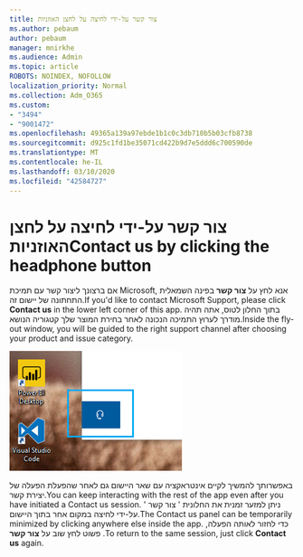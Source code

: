 ```yaml
---
title: צור קשר על-ידי לחיצה על לחצן האוזניות
ms.author: pebaum
author: pebaum
manager: mnirkhe
ms.audience: Admin
ms.topic: article
ROBOTS: NOINDEX, NOFOLLOW
localization_priority: Normal
ms.collection: Adm_O365
ms.custom:
- "3494"
- "9001472"
ms.openlocfilehash: 49365a139a97ebde1b1c0c3db710b5b03cfb8738
ms.sourcegitcommit: d925c1fd1be35071cd422b9d7e5ddd6c700590de
ms.translationtype: MT
ms.contentlocale: he-IL
ms.lasthandoff: 03/10/2020
ms.locfileid: "42584727"
---
```

# <a name="contact-us-by-clicking-the-headphone-button"></a><span data-ttu-id="5aa09-102">צור קשר על-ידי לחיצה על לחצן האוזניות</span><span class="sxs-lookup"><span data-stu-id="5aa09-102">Contact us by clicking the headphone button</span></span>

<span data-ttu-id="5aa09-103">אם ברצונך ליצור קשר עם תמיכת Microsoft, אנא לחץ על **צור קשר** בפינה השמאלית התחתונה של יישום זה.</span><span class="sxs-lookup"><span data-stu-id="5aa09-103">If you'd like to contact Microsoft Support, please click **Contact us** in the lower left corner of this app.</span></span> <span data-ttu-id="5aa09-104">בתוך החלון לטוס, אתה תהיה מודרך לערוץ התמיכה הנכונה לאחר בחירת המוצר שלך קטגוריה הנושא.</span><span class="sxs-lookup"><span data-stu-id="5aa09-104">Inside the fly-out window, you will be guided to the right support channel after choosing your product and issue category.</span></span>

![צור קשר על-ידי לחיצה על סמל האוזנייה.](media/contact-us-headphone-icon.png)

<span data-ttu-id="5aa09-106">באפשרותך להמשיך לקיים אינטראקציה עם שאר היישום גם לאחר שהפעלת הפעלה של יצירת קשר.</span><span class="sxs-lookup"><span data-stu-id="5aa09-106">You can keep interacting with the rest of the app even after you have initiated a Contact us session.</span></span> <span data-ttu-id="5aa09-107">ניתן למזער זמנית את החלונית ' צור קשר ' על-ידי לחיצה במקום אחר בתוך היישום.</span><span class="sxs-lookup"><span data-stu-id="5aa09-107">The Contact us panel can be temporarily minimized by clicking anywhere else inside the app.</span></span> <span data-ttu-id="5aa09-108">כדי לחזור לאותה הפעלה, פשוט לחץ שוב על **צור קשר** .</span><span class="sxs-lookup"><span data-stu-id="5aa09-108">To return to the same session, just click **Contact us** again.</span></span>
